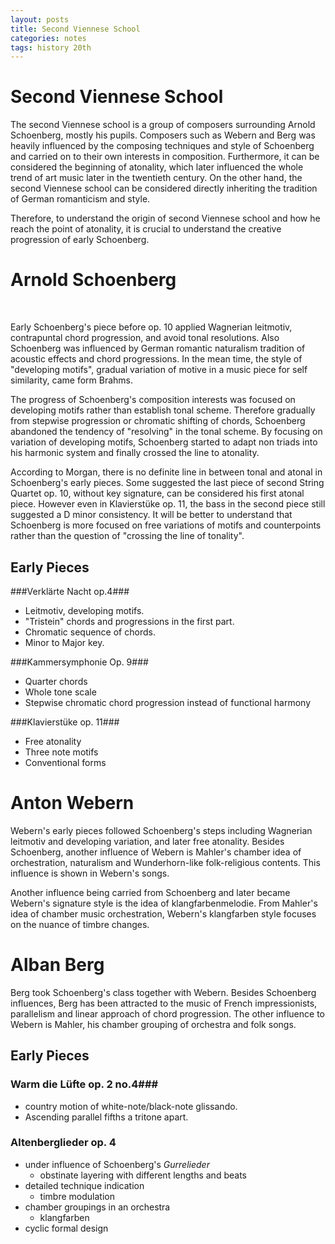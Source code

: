 ```yaml
---
layout: posts
title: Second Viennese School
categories: notes
tags: history 20th
---
```


# Second Viennese School #

The second Viennese school is a group of composers surrounding Arnold Schoenberg, mostly his pupils.  Composers such as Webern and Berg was heavily influenced by the composing techniques and style of Schoenberg and carried on to their own interests in composition.  Furthermore, it can be considered the beginning of atonality, which later influenced the whole trend of art music later in the twentieth century.  On the other hand, the second Viennese school can be considered directly inheriting the tradition of German romanticism and style.

Therefore, to understand the origin of second Viennese school and how he reach the point of atonality, it is crucial to understand the creative progression of early Schoenberg.

# Arnold Schoenberg #

<br/>

Early Schoenberg's piece before op. 10 applied Wagnerian leitmotiv, contrapuntal chord progression, and avoid tonal resolutions.  Also Schoenberg was influenced by German romantic naturalism tradition of acoustic effects and chord progressions.  In the mean time, the style of "developing motifs", gradual variation of motive in a music piece for self similarity, came form Brahms.

The progress of Schoenberg's composition interests was focused on developing motifs rather than establish tonal scheme.  Therefore gradually from stepwise progression or chromatic shifting of chords, Schoenberg abandoned the tendency of "resolving" in the tonal scheme.  By focusing on variation of developing motifs, Schoenberg started to adapt non triads into his harmonic system and finally crossed the line to atonality.

According to Morgan, there is no definite line in between tonal and atonal in Schoenberg's early pieces.  Some suggested the last piece of second String Quartet op. 10, without key signature, can be considered his first atonal piece.  However even in Klavierstüke op. 11, the bass in the second piece still suggested a D minor consistency.  It will be better to understand that Schoenberg is more focused on free variations of motifs and counterpoints rather than the question of "crossing the line of tonality".



## Early Pieces ##

###Verklärte Nacht op.4###

*  Leitmotiv, developing motifs.
*  "Tristein" chords and progressions in the first part.
*  Chromatic sequence of chords.
*  Minor to Major key.

###Kammersymphonie Op. 9###

*  Quarter chords
*  Whole tone scale
*  Stepwise chromatic chord progression instead of functional harmony

###Klavierstüke op. 11###

*  Free atonality
*  Three note motifs
*  Conventional forms




# Anton Webern #

Webern's early pieces followed Schoenberg's steps including Wagnerian leitmotiv and developing variation, and later free atonality.  Besides Schoenberg, another influence of Webern is Mahler's chamber idea of orchestration, naturalism and Wunderhorn-like folk-religious contents.  This influence is shown in Webern's songs.

Another influence being carried from Schoenberg and later became Webern's signature style is the idea of klangfarbenmelodie.  From Mahler's idea of chamber music orchestration, Webern's klangfarben style focuses on the nuance of timbre changes.  

# Alban Berg #

Berg took Schoenberg's class together with Webern.   Besides Schoenberg influences, Berg has been attracted to the music of French impressionists, parallelism and linear approach of chord progression.   The other influence to Webern is Mahler, his chamber grouping of orchestra and folk songs. 

## Early Pieces ##

### Warm die Lüfte op. 2 no.4###

*  country motion of white-note/black-note glissando.
*  Ascending parallel fifths a tritone apart.

### Altenberglieder op. 4 ###

*  under influence of Schoenberg's *Gurrelieder*
	*  obstinate layering with different lengths and beats
*  detailed technique indication
	*  timbre modulation
*  chamber groupings in an orchestra
	*  klangfarben
*  cyclic formal design